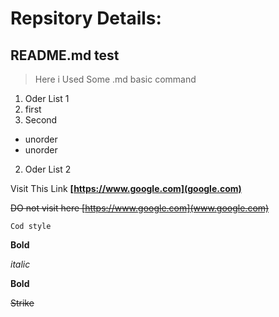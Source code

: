 # Repsitory Details:
## README.md test

> Here i Used Some .md basic command

1. Oder List 1
 1. first
 2. Second

* unorder
 * unorder


2. Oder List 2

Visit This Link **[https://www.google.com](google.com)**

~~DO not visit here [https://www.google.com](www.google.com)~~

` Cod style `

__Bold__

*italic*

**Bold**

~~Strike~~

